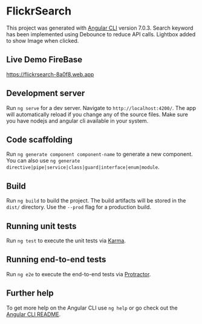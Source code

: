 # FlickrSearch

This project was generated with [Angular CLI](https://github.com/angular/angular-cli) version 7.0.3. Search keyword has been implemented using Debounce to reduce API calls. Lightbox added to show Image when clicked.

## Live Demo FireBase
https://flickrsearch-8a0f8.web.app

## Development server

Run `ng serve` for a dev server. Navigate to `http://localhost:4200/`. The app will automatically reload if you change any of the source files. Make sure you have nodejs and angular cli available in your system.

## Code scaffolding

Run `ng generate component component-name` to generate a new component. You can also use `ng generate directive|pipe|service|class|guard|interface|enum|module`.

## Build

Run `ng build` to build the project. The build artifacts will be stored in the `dist/` directory. Use the `--prod` flag for a production build.

## Running unit tests

Run `ng test` to execute the unit tests via [Karma](https://karma-runner.github.io).

## Running end-to-end tests

Run `ng e2e` to execute the end-to-end tests via [Protractor](http://www.protractortest.org/).

## Further help

To get more help on the Angular CLI use `ng help` or go check out the [Angular CLI README](https://github.com/angular/angular-cli/blob/master/README.md).
